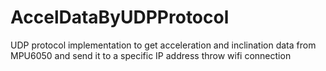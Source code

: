 # AccelDataByUDPProtocol
UDP protocol implementation to get acceleration and inclination data from MPU6050 and send it to a specific IP address throw wifi connection

